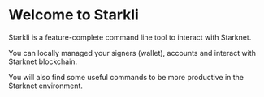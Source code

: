 # Welcome to Starkli

Starkli is a feature-complete command line tool to interact with Starknet.

You can locally managed your signers (wallet), accounts and interact with Starknet blockchain.

You will also find some useful commands to be more productive in the Starknet environment.
